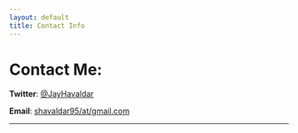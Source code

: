 ```yaml
---
layout: default
title: Contact Info
---
```

# Contact Me:

**Twitter**: [@JayHavaldar](https://twitter.com/JayHavaldar)

**Email**: [shavaldar95/at/gmail.com](mailto:shavaldar95@gmail.com)

---